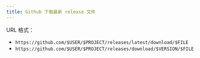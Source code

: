 ```yaml
---
title: Github 下载最新 release 文件
---
```



URL 格式：

- `https://github.com/$USER/$PROJECT/releases/latest/download/$FILE`
- `https://github.com/$USER/$PROJECT/releases/download/$VERSION/$FILE`
